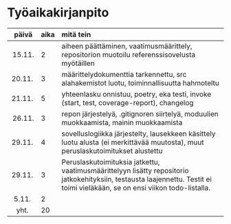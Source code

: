 # Työaikakirjanpito

| päivä     | aika  | mitä tein |
| :-----:   | :---- | :-----|
| 15.11.    | 2     | aiheen päättäminen, vaatimusmäärittely, repositorion muotoilu referenssisovelusta myötäillen |
| 20.11.    | 3     | määrittelydokumenttia tarkennettu, src alahakemistot luotu, toiminnallisuutta hahmoteltu |
| 21.11.    | 5     | yhteenlasku onnistuu, poetry, eka testi, invoke (start, test, coverage-report), changelog |
| 26.11.    | 3     | repon järjestelyä, .gitignoren siirtelyä, moduulien muokkaamista, mainin muokkaamista |
| 29.11.    | 4     | sovelluslogiikka järjestelty, lausekkeen käsittely luotu alusta (ei merkittävää muutosta), muut peruslaskutoimitukset alustettu |
| 29.11.    | 3     | Peruslaskutoimituksia jatkettu, vaatimusmäärittelyyn lisätty repositorio jatkokehityksiin, testausta laajennettu. Testit ei toimi vieläkään, se on ensi viikon todo-listalla. |
| 5.11.     | 2     |
| yht.   | 20   | |

